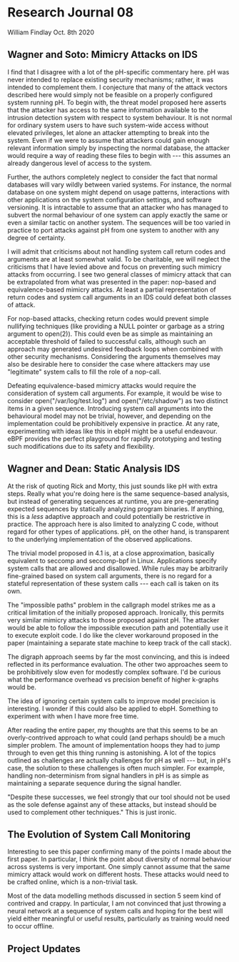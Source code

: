 # Research Journal 08

William Findlay
Oct. 8th 2020

## Wagner and Soto: Mimicry Attacks on IDS

I find that I disagree with a lot of the pH-specific commentary here. pH was
never intended to replace existing security mechanisms; rather, it was intended
to complement them. I conjecture that many of the attack vectors described here
would simply not be feasible on a properly configured system running pH. To
begin with, the threat model proposed here asserts that the attacker has access
to the same information available to the intrusion detection system with respect
to system behaviour. It is not normal for ordinary system users to have such
system-wide access without elevated privileges, let alone an attacker attempting
to break into the system. Even if we were to assume that attackers could gain
enough relevant information simply by inspecting the normal database, the attacker
would require a way of reading these files to begin with --- this assumes an
already dangerous level of access to the system.

Further, the authors completely neglect to consider the fact that normal databases
will vary wildly between varied systems. For instance, the normal database on
one system might depend on usage patterns, interactions with other applications
on the system configuration settings, and software versioning. It is intractable
to assume that an attacker who has managed to subvert the normal behaviour of
one system can apply exactly the same or even a similar tactic on another system.
The sequences will be too varied in practice to port attacks against pH from
one system to another with any degree of certainty.

I will admit that criticisms about not handling system call return codes and
arguments are at least somewhat valid. To be charitable, we will neglect the
criticisms that I have levied above and focus on preventing such mimicry attacks
from occurring. I see two general classes of mimicry attack that can be
extrapolated from what was presented in the paper: nop-based and
equivalence-based mimicry attacks. At least a partial representation of return
codes and system call arguments in an IDS could defeat both classes of attack.

For nop-based attacks, checking return codes would prevent simple nullifying
techniques (like providing a NULL pointer or garbage as a string argument to
open(2)). This could even be as simple as maintaining an acceptable threshold of
failed to successful calls, although such an approach may generated undesired
feedback loops when combined with other security mechanisms. Considering the
arguments themselves may also be desirable here to consider the case where
attackers may use "legitimate" system calls to fill the role of a nop-call.

Defeating equivalence-based mimicry attacks would require the consideration of
system call arguments. For example, it would be wise to consider
open("/var/log/test.log") and open("/etc/shadow") as two distinct items in
a given sequence. Introducing system call arguments into the behavioural
model may not be trivial, however, and depending on the implementation could
be prohibitively expensive in practice. At any rate, experimenting with ideas
like this in ebpH might be a useful endeavour. eBPF provides the perfect playground
for rapidly prototyping and testing such modifications due to its safety
and flexibility.

## Wagner and Dean: Static Analysis IDS

At the risk of quoting Rick and Morty, this just sounds like pH with extra
steps. Really what you're doing here is the same sequence-based analysis, but
instead of generating sequences at runtime, you are pre-generating expected
sequences by statically analyzing program binaries. If anything, this is
a _less_ adaptive approach and could potentially be restrictive in practice. The
approach here is also limited to analyzing C code, without regard for other
types of applications. pH, on the other hand, is transparent to the underlying
implementation of the observed applications.

The trivial model proposed in 4.1 is, at a close approximation, basically
equivalent to seccomp and seccomp-bpf in Linux. Applications specify system
calls that are allowed and disallowed. While rules may be arbitrarily
fine-grained based on system call arguments, there is no regard for a stateful
representation of these system calls --- each call is taken on its own.

The "impossible paths" problem in the callgraph model strikes me as a critical
limitation of the initially proposed approach. Ironically, this permits very
similar mimicry attacks to those proposed against pH. The attacker would be able
to follow the impossible execution path and potentially use it to execute
exploit code. I do like the clever workaround proposed in the paper (maintaining
a separate state machine to keep track of the call stack).

The digraph approach seems by far the most convincing, and this is indeed
reflected in its performance evaluation. The other two approaches seem to be
prohibitively slow even for modestly complex software. I'd be curious what the
performance overhead vs precision benefit of higher k-graphs would be.

The idea of ignoring certain system calls to improve model precision is
interesting. I wonder if this could also be applied to ebpH. Something to
experiment with when I have more free time.

After reading the entire paper, my thoughts are that this seems to be an
overly-contrived approach to what could (and perhaps should) be a much simpler
problem. The amount of implementation hoops they had to jump through to even get
this thing running is astonishing. A lot of the topics outlined as challenges
are actually challenges for pH as well --- but, in pH's case, the solution to
these challenges is often much simpler. For example, handling non-determinism
from signal handlers in pH is as simple as maintaining a separate sequence
during the signal handler.

"Despite these successes,  we feel strongly that our tool should not be used as
the sole defense against any of these attacks,  but  instead  should  be  used
to  complement  other techniques." This is just ironic.

## The Evolution of System Call Monitoring

Interesting to see this paper confirming many of the points I made about the
first paper. In particular, I think the point about diversity of normal behaviour
across systems is very important. One simply cannot assume that the same mimicry
attack would work on different hosts. These attacks would need to be crafted online,
which is a non-trivial task.

Most of the data modelling methods discussed in section 5 seem kind of contrived
and crappy. In particular, I am not convinced that just throwing a neural network
at a sequence of system calls and hoping for the best will yield either meaningful
or useful results, particularly as training would need to occur offline.

## Project Updates

